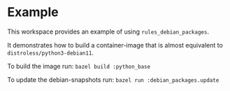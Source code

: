 # Example

This workspace provides an example of using `rules_debian_packages`.

It demonstrates how to build a container-image that is almost equivalent to `distroless/python3-debian11`.

To build the image run: `bazel build :python_base`

To update the debian-snapshots run: `bazel run :debian_packages.update`
